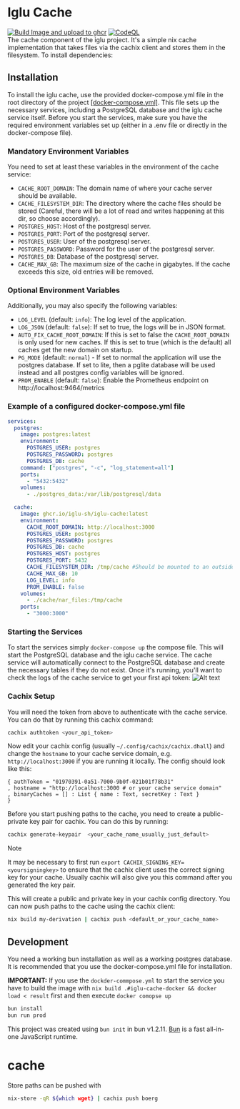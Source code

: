 # Iglu Cache
[![Build Image and upload to ghcr](https://github.com/iglu-sh/cache/actions/workflows/build-docker.yml/badge.svg)](https://github.com/iglu-sh/cache/actions/workflows/build-docker.yml)
[![CodeQL](https://github.com/iglu-sh/cache/actions/workflows/github-code-scanning/codeql/badge.svg)](https://github.com/iglu-sh/cache/actions/workflows/github-code-scanning/codeql)  
The cache component of the iglu project. It's a simple nix cache implementation that takes files via the cachix client and stores them in the filesystem.
To install dependencies:

## Installation
To install the iglu cache, use the provided docker-compose.yml file in the root directory of the project [[docker-compose.yml]](./docker-compose.yml). This file sets up the necessary services, including a PostgreSQL database and the iglu cache service itself.
Before you start the services, make sure you have the required environment variables set up (either in a .env file or directly in the docker-compose file).

### Mandatory Environment Variables
You need to set at least these variables in the environment of the cache service:
- `CACHE_ROOT_DOMAIN`: The domain name of where your cache server should be available.
- `CACHE_FILESYSTEM_DIR`: The directory where the cache files should be stored (Careful, there will be a lot of read and writes happening at this dir, so choose accordingly).
- `POSTGRES_HOST`: Host of the postgresql server.
- `POSTGRES_PORT`: Port of the postgresql server.
- `POSTGRES_USER`: User of the postgresql server.
- `POSTGRES_PASSWORD`: Password for the user of the postgresql server.
- `POSTGRES_DB`: Database of the postgresql server.
- `CACHE_MAX_GB`: The maximum size of the cache in gigabytes. If the cache exceeds this size, old entries will be removed.

### Optional Environment Variables
Additionally, you may also specify the following variables:
- `LOG_LEVEL` (default: `info`): The log level of the application.
- `LOG_JSON` (default: `false`): If set to true, the logs will be in JSON format.
- `AUTO_FIX_CACHE_ROOT_DOMAIN`: If this is set to false the `CACHE_ROOT_DOMAIN` is only used for new caches. If this is set to true (which is the default) all caches get the new domain on startup.
- `PG_MODE` (default: `normal`) - If set to normal the application will use the postgres database. If set to lite, then a pglite database will be used instead and all postgres config variables will be ignored.
- `PROM_ENABLE` (default: `false`): Enable the Prometheus endpoint on http://localhost:9464/metrics
### Example of a configured docker-compose.yml file
```yaml
services:
  postgres:
    image: postgres:latest
    environment:
      POSTGRES_USER: postgres
      POSTGRES_PASSWORD: postgres
      POSTGRES_DB: cache
    command: ["postgres", "-c", "log_statement=all"]
    ports:
      - "5432:5432"
    volumes:
      - ./postgres_data:/var/lib/postgresql/data

  cache:
    image: ghcr.io/iglu-sh/iglu-cache:latest
    environment:
      CACHE_ROOT_DOMAIN: http://localhost:3000
      POSTGRES_USER: postgres
      POSTGRES_PASSWORD: postgres
      POSTGRES_DB: cache
      POSTGRES_HOST: postgres
      POSTGRES_PORT: 5432
      CACHE_FILESYSTEM_DIR: /tmp/cache #Should be mounted to an outside container if you want to persist files, else set to something in the container
      CACHE_MAX_GB: 10
      LOG_LEVEL: info
      PROM_ENABLE: false
    volumes:
      - ./cache/nar_files:/tmp/cache
    ports:
      - "3000:3000"
```
### Starting the Services
To start the services simply `docker-compose up` the compose file. This will start the PostgreSQL database and the iglu cache service. The cache service will automatically connect to the PostgreSQL database and create the necessary tables if they do not exist.
Once it's running, you'll want to check the logs of the cache service to get your first api token:
![Alt text](./docs-img/api_key.png)
### Cachix Setup
You will need the token from above to authenticate with the cache service. You can do that by running this cachix command:
```bash
cachix authtoken <your_api_token>
```
Now edit your cachix config (usually `~/.config/cachix/cachix.dhall`) and change the `hostname` to your cache service domain, e.g. `http://localhost:3000` if you are running it locally. The config should look like this:
```dhall
{ authToken = "01970391-0a51-7000-9b0f-021b01f78b31"
, hostname = "http://localhost:3000 # or your cache service domain"
, binaryCaches = [] : List { name : Text, secretKey : Text }
}
```
Before you start pushing paths to the cache, you need to create a public-private key pair for cachix. You can do this by running:
```bash
cachix generate-keypair  <your_cache_name_usually_just_default>
```
> [!Note]
> It may be necessary to first run `export CACHIX_SIGNING_KEY=<yoursigningkey>` to ensure that the cachix client uses the correct signing key for your cache. Usually cachix will also give you this command after you generated the key pair.
 
This will create a public and private key in your cachix config directory. You can now push paths to the cache using the cachix client:
```bash
nix build my-derivation | cachix push <default_or_your_cache_name>
```


## Development
You need a working bun installation as well as a working postgres database. It is recommended that you use the docker-compose.yml file for installation.


**IMPORTANT:** If you use the `dockder-commpose.yml` to start the service you have to build the image with `nix build .#iglu-cache-docker && docker load < result` first and then execute `docker comopse up` 


```bash
bun install
bun run prod
```
This project was created using `bun init` in bun v1.2.11. [Bun](https://bun.sh) is a fast all-in-one JavaScript runtime.
# cache
Store paths can be pushed with
```bash
nix-store -qR ${which wget} | cachix push boerg
```
